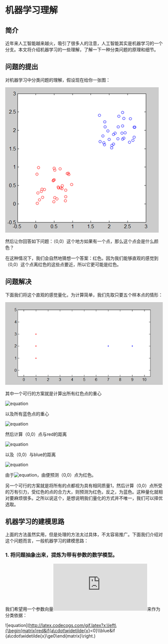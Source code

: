 # 机器学习理解

## 简介

近年来人工智能越来越火，吸引了很多人的注意，人工智能其实是机器学习的一个分支。本文将介绍机器学习的一些理解，了解一下一种分类问题的原理和细节。

## 问题的提出

对机器学习中分类问题的理解，假设现在给你一张图：

![](https://github.com/NGSHotpot/Machine-Learning/blob/master/images/matlab/1.png)

然后让你回答如下问题：（0,0）这个地方如果有一个点，那么这个点会是什么颜色？

在这种情况下，我们会自然地猜想一个答案：红色。因为我们能够直观的感觉到（0,0）这个点离红色的这些点要近，所以它更可能是红色。

## 问题解决

下面我们将这个直观的感觉量化，为计算简单，我们先取只要五个样本点的情形：

![](https://github.com/NGSHotpot/Machine-Learning/blob/master/images/matlab/2.png)

其中一个可行的方案就是计算出所有红色点的重心

![equation](http://latex.codecogs.com/gif.latex?red=\frac{(1,1)+(1,2)+(1,3)}{3}=(1,2))

以及所有蓝色点的重心

![equation](http://latex.codecogs.com/gif.latex?blue=\frac{(7,2)+(9,2)}{2}=(8,2))

然后计算（0,0）点与red的距离

![equation](http://latex.codecogs.com/gif.latex?d_{red}=\sqrt{(1-0)^2+(2-0)^2}=\sqrt{5})

以及（0,0）与blue的距离

![equation](http://latex.codecogs.com/gif.latex?d_{blue}=\sqrt{(8-0)^2+(2-0)^2}=2\sqrt{17})

由于![equation](http://latex.codecogs.com/gif.latex?d_{red}<d_{blue})，由便预测（0,0）点为红色。

另一个可行的方案就是将所有的点都视为具有相同质量1，然后计算（0,0）点所受的万有引力，受红色的点的合力大，则预测为红色，反之，为蓝色。这种量化就相对要麻烦很多。之所以说这个，是想说明我们量化的方式并不唯一，我们可以择优选取。

## 机器学习的建模思路

上面的方法虽然实用，但是处理的方法太过具体，不太容易推广。下面我们介绍对这个问题而言，一般机器学习的建模思路：

### 1. 将问题抽象出来，提炼为带有参数的数学模型。

我们希望用一个参数向量![equation](http://latex.codecogs.com/gif.latex?a=(a_1,a_2,a_3))来作为分类依据：

![equation](http://latex.codecogs.com/gif.latex?x:\left\{\begin{matrix}red&if{a\cdot\widetilde{x}<0}\\\\blue&if {a\cdot\widetilde{x}\ge0\end{matrix}\right.)

